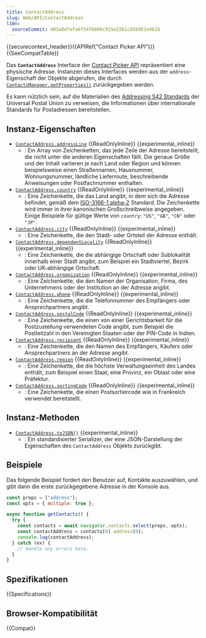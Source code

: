 ```yaml
---
title: ContactAddress
slug: Web/API/ContactAddress
l10n:
  sourceCommit: d03a8d7efa6f5476886c915e2261c85b951e4b16
---
```


{{securecontext_header}}{{APIRef("Contact Picker API")}}{{SeeCompatTable}}

Das **`ContactAddress`** Interface der [Contact Picker API](/de/docs/Web/API/Contact_Picker_API) repräsentiert eine physische Adresse. Instanzen dieses Interfaces werden aus der `address`-Eigenschaft der Objekte abgerufen, die durch [`ContactsManager.getProperties()`](/de/docs/Web/API/ContactsManager/getProperties) zurückgegeben werden.

Es kann nützlich sein, auf die Materialien des [Addressing S42 Standards](https://www.upu.int/en/Postal-Solutions/Programmes-Services/Addressing-Solutions#addressing-s42-standard) der Universal Postal Union zu verweisen, die Informationen über internationale Standards für Postadressen bereitstellen.

## Instanz-Eigenschaften

- [`ContactAddress.addressLine`](/de/docs/Web/API/ContactAddress/addressLine) {{ReadOnlyInline}} {{experimental_inline}}
  - : Ein Array von Zeichenketten, das jede Zeile der Adresse bereitstellt, die nicht unter die anderen Eigenschaften fällt. Die genaue Größe und der Inhalt variieren je nach Land oder Region und können beispielsweise einen Straßennamen, Hausnummer, Wohnungsnummer, ländliche Lieferroute, beschreibende Anweisungen oder Postfachnummer enthalten.
- [`ContactAddress.country`](/de/docs/Web/API/ContactAddress/country) {{ReadOnlyInline}} {{experimental_inline}}
  - : Eine Zeichenkette, die das Land angibt, in dem sich die Adresse befindet, gemäß dem [ISO-3166-1 alpha-2](https://en.wikipedia.org/wiki/ISO_3166-1_alpha-2) Standard. Die Zeichenkette wird immer in ihrer kanonischen Großschreibweise angegeben. Einige Beispiele für gültige Werte von `country`: `"US"`, `"GB"`, `"CN"` oder `"JP"`.
- [`ContactAddress.city`](/de/docs/Web/API/ContactAddress/city) {{ReadOnlyInline}} {{experimental_inline}}
  - : Eine Zeichenkette, die den Stadt- oder Ortsteil der Adresse enthält.
- [`ContactAddress.dependentLocality`](/de/docs/Web/API/ContactAddress/dependentLocality) {{ReadOnlyInline}} {{experimental_inline}}
  - : Eine Zeichenkette, die die abhängige Ortschaft oder Sublokalität innerhalb einer Stadt angibt, zum Beispiel ein Stadtviertel, Bezirk oder UK-abhängige Ortschaft.
- [`ContactAddress.organization`](/de/docs/Web/API/ContactAddress/organization) {{ReadOnlyInline}} {{experimental_inline}}
  - : Eine Zeichenkette, die den Namen der Organisation, Firma, des Unternehmens oder der Institution an der Adresse angibt.
- [`ContactAddress.phone`](/de/docs/Web/API/ContactAddress/phone) {{ReadOnlyInline}} {{experimental_inline}}
  - : Eine Zeichenkette, die die Telefonnummer des Empfängers oder Ansprechpartners angibt.
- [`ContactAddress.postalCode`](/de/docs/Web/API/ContactAddress/postalCode) {{ReadOnlyInline}} {{experimental_inline}}
  - : Eine Zeichenkette, die einen von einer Gerichtsbarkeit für die Postzustellung verwendeten Code angibt, zum Beispiel die Postleitzahl in den Vereinigten Staaten oder der PIN-Code in Indien.
- [`ContactAddress.recipient`](/de/docs/Web/API/ContactAddress/recipient) {{ReadOnlyInline}} {{experimental_inline}}
  - : Eine Zeichenkette, die den Namen des Empfängers, Käufers oder Ansprechpartners an der Adresse angibt.
- [`ContactAddress.region`](/de/docs/Web/API/ContactAddress/region) {{ReadOnlyInline}} {{experimental_inline}}
  - : Eine Zeichenkette, die die höchste Verwaltungseinheit des Landes enthält, zum Beispiel einen Staat, eine Provinz, ein Oblast oder eine Präfektur.
- [`ContactAddress.sortingCode`](/de/docs/Web/API/ContactAddress/sortingCode) {{ReadOnlyInline}} {{experimental_inline}}
  - : Eine Zeichenkette, die einen Postsortiercode wie in Frankreich verwendet bereitstellt.

## Instanz-Methoden

- [`ContactAddress.toJSON()`](/de/docs/Web/API/ContactAddress/toJSON) {{experimental_inline}}
  - : Ein standardisierter Serializer, der eine JSON-Darstellung der Eigenschaften des `ContactAddress` Objekts zurückgibt.

## Beispiele

Das folgende Beispiel fordert den Benutzer auf, Kontakte auszuwählen, und gibt dann die erste zurückgegebene Adresse in der Konsole aus.

```js
const props = ["address"];
const opts = { multiple: true };

async function getContacts() {
  try {
    const contacts = await navigator.contacts.select(props, opts);
    const contactAddress = contacts[0].address[0];
    console.log(contactAddress);
  } catch (ex) {
    // Handle any errors here.
  }
}
```

## Spezifikationen

{{Specifications}}

## Browser-Kompatibilität

{{Compat}}
